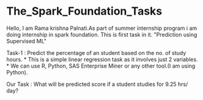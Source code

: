 # The_Spark_Foundation_Tasks
Hello,
  I am Rama krishna Palnati.As part of summer internship program i am doing internship in spark foundation.
  This is first task in it.
  "Prediction using Supervised ML"
  
  Task-1 : Predict the percentage of an student based on the no. of study hours.
    * This is a simple linear regression task as it involves just 2 variables.
    * We can use R, Python, SAS Enterprise Miner or any other tool.(I am using Python).

  Our Task : What will be predicted score if a student studies for 9.25 hrs/ day?
  
